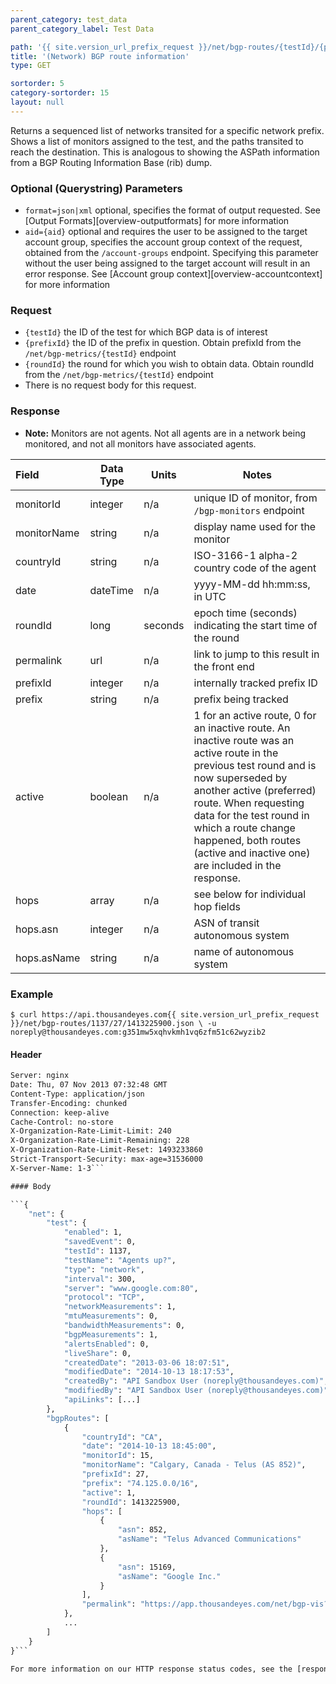 ```yaml
---
parent_category: test_data
parent_category_label: Test Data

path: '{{ site.version_url_prefix_request }}/net/bgp-routes/{testId}/{prefixId}/{roundId}'
title: '(Network) BGP route information'
type: GET

sortorder: 5
category-sortorder: 15
layout: null
---
```


Returns a sequenced list of networks transited for a specific network prefix.  Shows a list of monitors assigned to the test, and the paths transited to reach the destination.  This is analogous to showing the ASPath information from a BGP Routing Information Base (rib) dump.  

### Optional (Querystring) Parameters

* `format=json|xml` optional, specifies the format of output requested.  See [Output Formats][overview-outputformats] for more information
* `aid={aid}` optional and requires the user to be assigned to the target account group, specifies the account group context of the request, obtained from the `/account-groups` endpoint.  Specifying this parameter without the user being assigned to the target account will result in an error response. See [Account group context][overview-accountcontext] for more information

### Request

* `{testId}` the ID of the test for which BGP data is of interest
* `{prefixId}` the ID of the prefix in question. Obtain prefixId from the `/net/bgp-metrics/{testId}` endpoint
* `{roundId}` the round for which you wish to obtain data.  Obtain roundId from the `/net/bgp-metrics/{testId}` endpoint
* There is no request body for this request.

### Response

* **Note:** Monitors are not agents.  Not all agents are in a network being monitored, and not all monitors have associated agents.

Field | Data Type | Units | Notes
:------------|-------------|-------------|-------------|
monitorId | integer | n/a | unique ID of monitor, from `/bgp-monitors` endpoint
monitorName | string | n/a | display name used for the monitor
countryId | string | n/a | ISO-3166-1 alpha-2 country code of the agent
date | dateTime | n/a | yyyy-MM-dd hh:mm:ss, in UTC
roundId | long | seconds | epoch time (seconds) indicating the start time of the round
permalink | url | n/a | link to jump to this result in the front end
prefixId | integer | n/a | internally tracked prefix ID
prefix | string | n/a | prefix being tracked
active | boolean | n/a | 1 for an active route, 0 for an inactive route. An inactive route was an active route in the previous test round and is now superseded by another active (preferred) route. When requesting data for the test round in which a route change happened, both routes (active and inactive one) are included in the response.
hops | array | n/a | see below for individual hop fields
hops.asn | integer | n/a | ASN of transit autonomous system
hops.asName | string | n/a | name of autonomous system

### Example

`$ curl https://api.thousandeyes.com{{ site.version_url_prefix_request }}/net/bgp-routes/1137/27/1413225900.json \
  -u noreply@thousandeyes.com:g351mw5xqhvkmh1vq6zfm51c62wyzib2`

#### Header

```HTTP/1.1 200 OK
Server: nginx
Date: Thu, 07 Nov 2013 07:32:48 GMT
Content-Type: application/json
Transfer-Encoding: chunked
Connection: keep-alive
Cache-Control: no-store
X-Organization-Rate-Limit-Limit: 240
X-Organization-Rate-Limit-Remaining: 228
X-Organization-Rate-Limit-Reset: 1493233860
Strict-Transport-Security: max-age=31536000
X-Server-Name: 1-3```

#### Body

```{
    "net": {
        "test": {
            "enabled": 1,
            "savedEvent": 0,
            "testId": 1137,
            "testName": "Agents up?",
            "type": "network",
            "interval": 300,
            "server": "www.google.com:80",
            "protocol": "TCP",
            "networkMeasurements": 1,
            "mtuMeasurements": 0,
            "bandwidthMeasurements": 0,
            "bgpMeasurements": 1,
            "alertsEnabled": 0,
            "liveShare": 0,
            "createdDate": "2013-03-06 18:07:51",
            "modifiedDate": "2014-10-13 18:17:53",
            "createdBy": "API Sandbox User (noreply@thousandeyes.com)",
            "modifiedBy": "API Sandbox User (noreply@thousandeyes.com)",
            "apiLinks": [...]
        },
        "bgpRoutes": [
            {
                "countryId": "CA",
                "date": "2014-10-13 18:45:00",
                "monitorId": 15,
                "monitorName": "Calgary, Canada - Telus (AS 852)",
                "prefixId": 27,
                "prefix": "74.125.0.0/16",
                "active": 1,
                "roundId": 1413225900,
                "hops": [
                    {
                        "asn": 852,
                        "asName": "Telus Advanced Communications"
                    },
                    {
                        "asn": 15169,
                        "asName": "Google Inc."
                    }
                ],
                "permalink": "https://app.thousandeyes.com/net/bgp-vis?__a=11&testId=1137&roundId=1413225900&agentId=null"
            },
            ...
        ]
    }
}```

For more information on our HTTP response status codes, see the [response status codes documentation][overview-responsestatuscodes].
